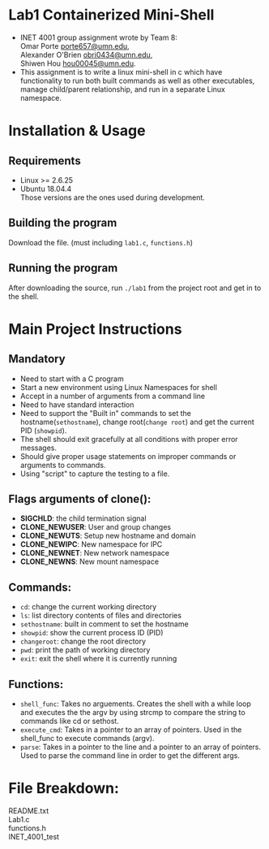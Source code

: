 # Lab1 Containerized Mini-Shell
   * INET 4001 group assignment wrote by Team 8: \
   Omar Porte <porte657@umn.edu>, \
   Alexander O'Brien <obri0434@umn.edu>, \
   Shiwen Hou <hou00045@umn.edu>.
   * This assignment is to write a linux mini-shell in c which have functionality to run both built commands as well as other executables, manage child/parent relationship, and run in a separate Linux namespace.
# Installation & Usage 
## Requirements
   * Linux >= 2.6.25
   * Ubuntu 18.04.4 \
Those versions are the ones used during development.
## Building the program
Download the file. (must including `lab1.c`, `functions.h`) 
## Running the program
After downloading the source, run `./lab1` from the project root and get in to the shell.
# Main Project Instructions
## Mandatory
* Need to start with a C program
* Start a new environment using Linux Namespaces for shell
* Accept in a number of arguments from a command line
* Need to have standard interaction
* Need to support the "Built in" commands to set the hostname(`sethostname`), change root(`change root`) and get the current PID (`showpid`).
* The shell should exit gracefully at all conditions with proper error messages.
* Should give proper usage statements on improper commands or arguments to commands.
* Using "script" to capture the testing to a file.
## Flags arguments of clone():
* **SIGCHLD**: the child termination signal
* **CLONE_NEWUSER**: User and group changes
* **CLONE_NEWUTS**: Setup new hostname and domain
* **CLONE_NEWIPC**: New namespace for IPC
* **CLONE_NEWNET**: New network namespace
* **CLONE_NEWNS**: New mount namespace
## Commands:
* `cd`: change the current working directory
* `ls`: list directory contents of files and directories
* `sethostname`: built in comment to set the hostname 
* `showpid`: show the current process ID (PID)
* `changeroot`: change the root directory
* `pwd`: print the path of working directory
* `exit`: exit the shell where it is currently running
## Functions:
* `shell_func`: Takes no arguements. Creates the shell with a while loop and executes the the argv by using strcmp to compare the string to commands like cd or sethost.
* `execute_cmd`: Takes in a pointer to an array of pointers. Used in the shell_func to execute commands (argv).
* `parse`: Takes in a pointer to the line and a pointer to an array of pointers. Used to parse the command line in order to get the different args. 
# File Breakdown:
README.txt \
Lab1.c \
functions.h \
INET_4001_test

